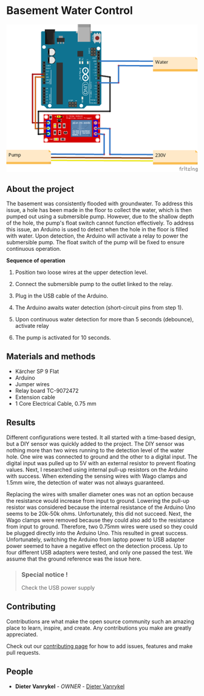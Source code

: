 # Basement Water Control

![Overview](./resources/Overview.png)

## About the project

The basement was consistently flooded with groundwater. To address this issue, a hole has been made in the floor to collect the water, which is then pumped out using a submersible pump. However, due to the shallow depth of the hole, the pump's float switch cannot function effectively. To address this issue, an Arduino is used to detect when the hole in the floor is filled with water. Upon detection, the Arduino will activate a relay to power the submersible pump. The float switch of the pump will be fixed to ensure continuous operation.

**Sequence of operation**

1. Position two loose wires at the upper detection level.

1. Connect the submersible pump to the outlet linked to the relay.
2. Plug in the USB cable of the Arduino.
3. The Arduino awaits water detection (short-circuit pins from step 1).
4. Upon continuous water detection for more than 5 seconds (debounce), activate relay
5. The pump is activated for 10 seconds.

## Materials and methods

- Kärcher SP 9 Flat
- Arduino
- Jumper wires
- Relay board TC-9072472
- Extension cable
- 1 Core Electrical Cable, 0.75 mm

## Results

Different configurations were tested. It all started with a time-based design, but a DIY sensor was quickly added to the project. The DIY sensor was nothing more than two wires running to the detection level of the water hole. One wire was connected to ground and the other to a digital input. The digital input was pulled up to 5V with an external resistor to prevent floating values. Next, I researched using internal pull-up resistors on the Arduino with success. When extending the sensing wires with Wago clamps and 1.5mm wire, the detection of water was not always guaranteed.

Replacing the wires with smaller diameter ones was not an option because the resistance would increase from input to ground. Lowering the pull-up resistor was considered because the internal resistance of the Arduino Uno seems to be 20k-50k ohms. Unfortunately, this did not succeed. Next, the Wago clamps were removed because they could also add to the resistance from input to ground. Therefore, two 0.75mm wires were used so they could be plugged directly into the Arduino Uno. This resulted in great success. Unfortunately, switching the Arduino from laptop power to USB adapter power seemed to have a negative effect on the detection process. Up to four different USB adapters were tested, and only one passed the test. We assume that the ground reference was the issue here.

> ### Special notice !
> Check the USB power supply

## Contributing

Contributions are what make the open source community such an amazing place to learn, inspire, and create. Any contributions you make are greatly appreciated. 

Check out our [contributing page](.github/contributing.md) for how to add issues, features and make pull requests.

## People

- **Dieter Vanrykel** - _OWNER_ - [Dieter Vanrykel](https://github.com/Vanrykel)
